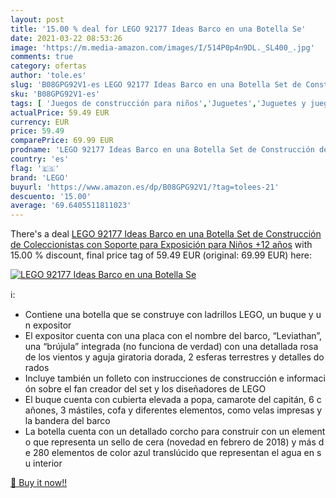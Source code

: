 ```yaml
---
layout: post
title: '15.00 % deal for LEGO 92177 Ideas Barco en una Botella Se'
date: 2021-03-22 08:53:26
image: 'https://m.media-amazon.com/images/I/514P0p4n9DL._SL400_.jpg'
comments: true
category: ofertas
author: 'tole.es'
slug: 'B08GPG92V1-es LEGO 92177 Ideas Barco en una Botella Set de Construcción...'
sku: 'B08GPG92V1-es'
tags: [ 'Juegos de construcción para niños','Juguetes','Juguetes y juegos','lego', ]
actualPrice: 59.49 EUR
currency: EUR
price: 59.49
comparePrice: 69.99 EUR
prodname: 'LEGO 92177 Ideas Barco en una Botella Set de Construcción de Coleccionistas con Soporte para Exposición para Niños +12 años'
country: 'es'
flag: '🇪🇸'
brand: 'LEGO'
buyurl: 'https://www.amazon.es/dp/B08GPG92V1/?tag=tolees-21'
descuento: '15.00'
average: '69.6405511811023'
---
```


There's a deal [LEGO 92177 Ideas Barco en una Botella Set de Construcción de Coleccionistas con Soporte para Exposición para Niños +12 años](https://www.amazon.es/dp/B08GPG92V1/?tag=tolees-21)  with  15.00 % discount, final price tag of  59.49 EUR (original: 69.99 EUR) here:

[![LEGO 92177 Ideas Barco en una Botella Se](https://m.media-amazon.com/images/I/514P0p4n9DL._SL400_.jpg)](https://www.amazon.es/dp/B08GPG92V1/?tag=tolees-21)

ℹ️:

- Contiene una botella que se construye con ladrillos LEGO, un buque y un expositor
- El expositor cuenta con una placa con el nombre del barco, “Leviathan”, una “brújula” integrada (no funciona de verdad) con una detallada rosa de los vientos y aguja giratoria dorada, 2 esferas terrestres y detalles dorados
- Incluye también un folleto con instrucciones de construcción e información sobre el fan creador del set y los diseñadores de LEGO
- El buque cuenta con cubierta elevada a popa, camarote del capitán, 6 cañones, 3 mástiles, cofa y diferentes elementos, como velas impresas y la bandera del barco
- La botella cuenta con un detallado corcho para construir con un elemento que representa un sello de cera (novedad en febrero de 2018) y más de 280 elementos de color azul translúcido que representan el agua en su interior

[🛒 Buy it now!!](https://www.amazon.es/dp/B08GPG92V1/?tag=tolees-21)
